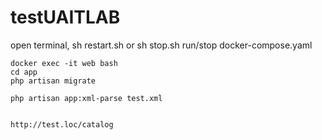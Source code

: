 # testUAITLAB



open terminal, 
    sh restart.sh    or     sh stop.sh
        run/stop docker-compose.yaml

    docker exec -it web bash
    cd app
    php artisan migrate
    
    php artisan app:xml-parse test.xml


    http://test.loc/catalog
